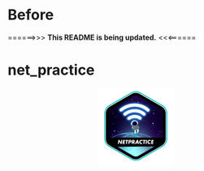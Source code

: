 # Before
======>>> **This README is being updated.** <<<======


# net_practice

<p align="center">
  <img src="https://raw.githubusercontent.com/phrxn/phrxn/master/42/badges/netpracticee.png" />
</p>